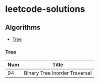 # leetcode-solutions
## Algorithms
* [Tree](#Tree)

### Tree

| Num           | Title         |
| ------------- | ------------- |
| 94  | Binary Tree Inorder Traversal  |

